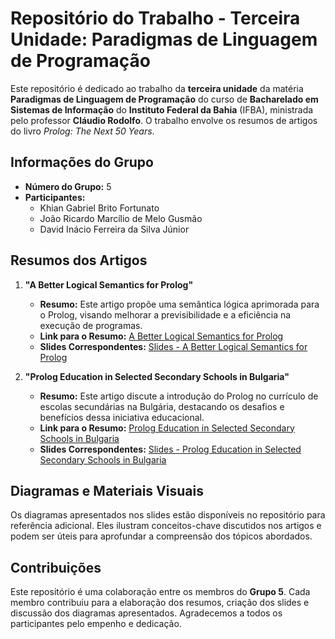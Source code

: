 # Repositório do Trabalho - Terceira Unidade: Paradigmas de Linguagem de Programação

Este repositório é dedicado ao trabalho da **terceira unidade** da matéria **Paradigmas de Linguagem de Programação** do curso de **Bacharelado em Sistemas de Informação** do **Instituto Federal da Bahia** (IFBA), ministrada pelo professor **Cláudio Rodolfo**. O trabalho envolve os resumos de artigos do livro *Prolog: The Next 50 Years*.

## Informações do Grupo

- **Número do Grupo:** 5
- **Participantes:**
  - Khian Gabriel Brito Fortunato
  - João Ricardo Marcílio de Melo Gusmão
  - David Inácio Ferreira da Silva Júnior

## Resumos dos Artigos

1. **"A Better Logical Semantics for Prolog"**
   - **Resumo:** Este artigo propõe uma semântica lógica aprimorada para o Prolog, visando melhorar a previsibilidade e a eficiência na execução de programas.
   - **Link para o Resumo:** [A Better Logical Semantics for Prolog](https://docs.google.com/document/d/1nY3buBN3VUTZkBLSRQLV21I95c91jTiGqDI0aQ8i2vo/edit?tab=t.0)
   - **Slides Correspondentes:** [Slides - A Better Logical Semantics for Prolog](https://www.canva.com/design/DAGdlf_zXn4/c3-JawxECDtRJItzQ9Ogew/edit?utm_content=DAGdlf_zXn4&utm_campaign=designshare&utm_medium=link2&utm_source=sharebutton)

2. **"Prolog Education in Selected Secondary Schools in Bulgaria"**
   - **Resumo:** Este artigo discute a introdução do Prolog no currículo de escolas secundárias na Bulgária, destacando os desafios e benefícios dessa iniciativa educacional.
   - **Link para o Resumo:** [Prolog Education in Selected Secondary Schools in Bulgaria](https://docs.google.com/document/d/1j2A74X5w5dKmF5l0cgYfcuo2zLWraCFI7108-lnScoM/edit?tab=t.0)
   - **Slides Correspondentes:** [Slides - Prolog Education in Selected Secondary Schools in Bulgaria](#)

## Diagramas e Materiais Visuais

Os diagramas apresentados nos slides estão disponíveis no repositório para referência adicional. Eles ilustram conceitos-chave discutidos nos artigos e podem ser úteis para aprofundar a compreensão dos tópicos abordados.

## Contribuições

Este repositório é uma colaboração entre os membros do **Grupo 5**. Cada membro contribuiu para a elaboração dos resumos, criação dos slides e discussão dos diagramas apresentados. Agradecemos a todos os participantes pelo empenho e dedicação.

